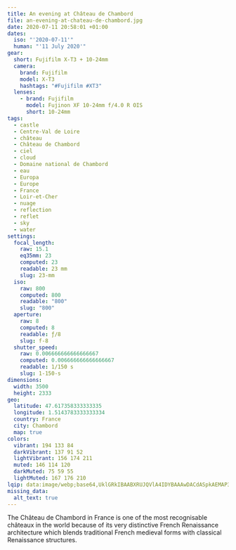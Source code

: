 ```yaml
---
title: An evening at Château de Chambord
file: an-evening-at-chateau-de-chambord.jpg
date: 2020-07-11 20:58:01 +01:00
dates:
  iso: "'2020-07-11'"
  human: "'11 July 2020'"
gear:
  short: Fujifilm X-T3 + 10-24mm
  camera:
    brand: Fujifilm
    model: X-T3
    hashtags: "#Fujifilm #XT3"
  lenses:
    - brand: Fujifilm
      model: Fujinon XF 10-24mm f/4.0 R OIS
      short: 10-24mm
tags:
  - castle
  - Centre-Val de Loire
  - château
  - Château de Chambord
  - ciel
  - cloud
  - Domaine national de Chambord
  - eau
  - Europa
  - Europe
  - France
  - Loir-et-Cher
  - nuage
  - reflection
  - reflet
  - sky
  - water
settings:
  focal_length:
    raw: 15.1
    eq35mm: 23
    computed: 23
    readable: 23 mm
    slug: 23-mm
  iso:
    raw: 800
    computed: 800
    readable: "800"
    slug: "800"
  aperture:
    raw: 8
    computed: 8
    readable: ƒ/8
    slug: f-8
  shutter_speed:
    raw: 0.006666666666666667
    computed: 0.006666666666666667
    readable: 1/150 s
    slug: 1-150-s
dimensions:
  width: 3500
  height: 2333
geo:
  latitude: 47.617358333333335
  longitude: 1.5143783333333334
  country: France
  city: Chambord
  map: true
colors:
  vibrant: 194 133 84
  darkVibrant: 137 91 52
  lightVibrant: 156 174 211
  muted: 146 114 120
  darkMuted: 75 59 55
  lightMuted: 167 176 210
lqip: data:image/webp;base64,UklGRkIBAABXRUJQVlA4IDYBAAAwDACdASpkAEMAP3GgvFk0v6alNBXac/AuCWMAx+REW4DOqcyJHWXQ7vmRjrUxkvNVydM/St4rSJ6I1xesoTdJz/XYnojmbJWV+tgJAY/Xoh666C/3+OWssEIyP3w+r8+01TNiicUv+1NgAP7b7095C1A7AWYQjwF2siCWBsi+7Zxr853DSeaLPbqQEPHwvvX3sPJwVvheUI0EjNOkM3wga6RI5/DhusyDtoTQ1UreIN0ian0t0htRRWegdxiyCrKrjDrR6ugzj/RAdAaRY9hsFTNAeCK6E+CAmM/boP8bJvulYHutMLOSVLOfL6e03nnKhDJ+uUYFukP8aqfrDM73HJ85yf5eb0X7aOSvXZhvwwOMF5Ps9Sfp8uD5PEP3jEXf7J2SoRgL1MgYsJKYMTww3+flIAAA
missing_data:
  alt_text: true
---
```


The Château de Chambord in France is one of the most recognisable châteaux in the world because of its very distinctive French Renaissance architecture which blends traditional French medieval forms with classical Renaissance structures.
